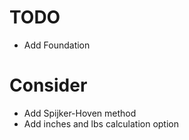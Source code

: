 # TODO
* Add Foundation

# Consider
* Add Spijker-Hoven method
* Add inches and lbs calculation option
